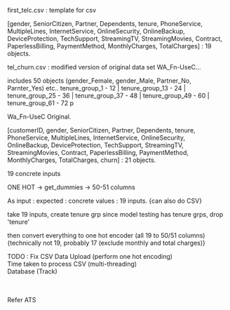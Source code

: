 first_telc.csv : template for csv

[gender, SeniorCitizen, Partner, Dependents, tenure, PhoneService, MultipleLines,
InternetService, OnlineSecurity, OnlineBackup, DeviceProtection, TechSupport,
StreamingTV, StreamingMovies, Contract, PaperlessBilling, PaymentMethod,
MonthlyCharges, TotalCharges] : 19 objects.

tel_churn.csv : modified version of original data set WA_Fn-UseC...

includes 50 objects (gender_Female, gender_Male, Partner_No, Parnter_Yes) etc..
tenure_group_1 - 12 | tenure_group_13 - 24 | tenure_group_25 - 36 |
tenure_group_37 - 48 | tenure_group_49 - 60 | tenure_group_61 - 72 p

Wa_Fn-UseC Original.

[customerID, gender, SeniorCitizen, Partner, Dependents, tenure, PhoneService, MultipleLines,
InternetService, OnlineSecurity, OnlineBackup, DeviceProtection, TechSupport,
StreamingTV, StreamingMovies, Contract, PaperlessBilling, PaymentMethod,
MonthlyCharges, TotalCharges, churn] : 21 objects.

19 concrete inputs

ONE HOT -> get_dummies -> 50-51 columns

As input : expected : concrete values : 19 inputs. {can also do CSV}

take 19 inputs, create tenure grp since model testing has tenure grps, drop
'tenure'

then convert everything to one hot encoder (all 19 to 50/51 columns)
{technically not 19, probably 17 (exclude monthly and total charges)}

TODO : Fix CSV Data Upload (perform one hot encoding) <br> 
Time taken to process CSV (multi-threading) <br>
Database (Track) <br>

</br> 
<br>
Refer ATS
